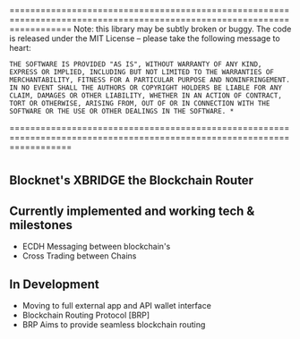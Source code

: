 #
========================================================================================================================
Note: this library may be subtly broken or buggy. The code is released under the MIT License – please take the following message to heart:

    THE SOFTWARE IS PROVIDED "AS IS", WITHOUT WARRANTY OF ANY KIND, EXPRESS OR IMPLIED, INCLUDING BUT NOT LIMITED TO THE WARRANTIES OF MERCHANTABILITY, FITNESS FOR A PARTICULAR PURPOSE AND NONINFRINGEMENT. IN NO EVENT SHALL THE AUTHORS OR COPYRIGHT HOLDERS BE LIABLE FOR ANY CLAIM, DAMAGES OR OTHER LIABILITY, WHETHER IN AN ACTION OF CONTRACT, TORT OR OTHERWISE, ARISING FROM, OUT OF OR IN CONNECTION WITH THE SOFTWARE OR THE USE OR OTHER DEALINGS IN THE SOFTWARE. *
========================================================================================================================
#
## Blocknet's XBRIDGE the Blockchain Router
## Currently implemented and working tech & milestones
- ECDH Messaging between blockchain's
- Cross Trading between Chains

## In Development
- Moving to full external app and API wallet interface
- Blockchain Routing Protocol [BRP]
- BRP Aims to provide seamless blockchain routing 

